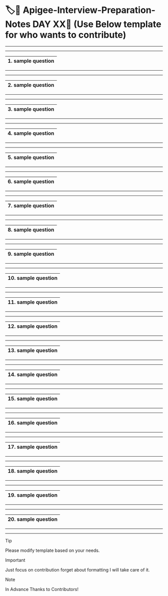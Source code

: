 # :label::bookmark: Apigee-Interview-Preparation-Notes DAY XX:high_brightness: (Use Below template for who wants to contribute)
---
---
|1. sample question|
|:------------|

---
---
|2. sample question|
|:------------|

---
---
|3. sample question|
|:------------|

---
---
|4. sample question|
|:------------|

---
---
|5. sample question|
|:---------------------------
---
---
|6. sample question|
|:-----------------|

---
---
|7. sample question|
|:-----------------|

---
---
|8. sample question|
|:--------------------|

---
---
|9. sample question|
|:--------------------|

---
---
|10. sample question|
|:--------------------|

---
---
|11. sample question|
|:------------|

---
---
|12. sample question|
|:------------|

---
---
|13. sample question|
|:------------|

---
---
|14. sample question|
|:------------|

---
---
|15. sample question|
|:---------------------------
---
---
|16. sample question|
|:-----------------|

---
---
|17. sample question|
|:-----------------|

---
---
|18. sample question|
|:--------------------|

---
---
|19. sample question|
|:--------------------|

---
---
|20. sample question|
|:--------------------|

---
---
> [!TIP]
> Please modify template based on your needs.

> [!IMPORTANT]
> Just focus on contribution forget about formatting I will take care of it.

> [!NOTE]
> In Advance Thanks to Contributors!
